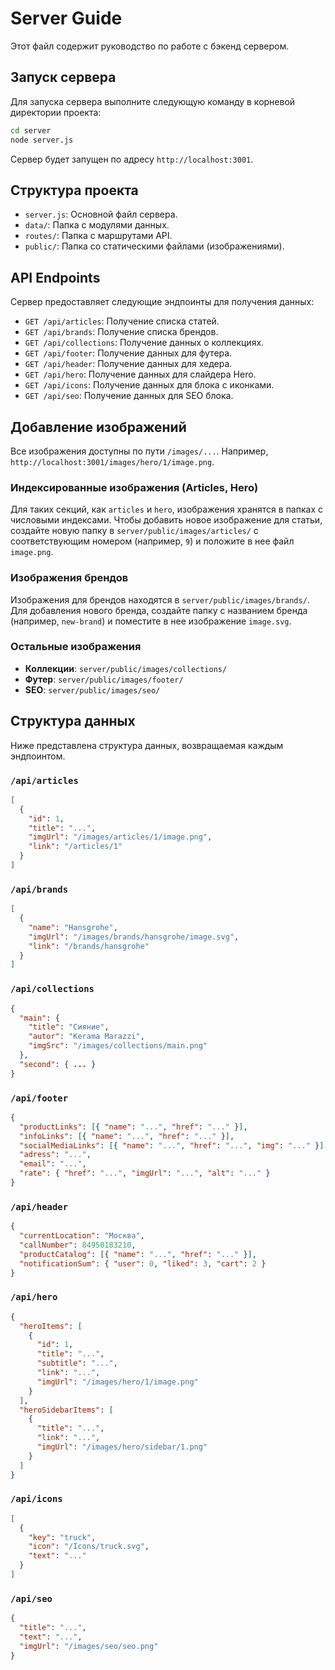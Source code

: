 # Server Guide

Этот файл содержит руководство по работе с бэкенд сервером.

## Запуск сервера

Для запуска сервера выполните следующую команду в корневой директории проекта:

```bash
cd server
node server.js
```

Сервер будет запущен по адресу `http://localhost:3001`.

## Структура проекта

- `server.js`: Основной файл сервера.
- `data/`: Папка с модулями данных.
- `routes/`: Папка с маршрутами API.
- `public/`: Папка со статическими файлами (изображениями).

## API Endpoints

Сервер предоставляет следующие эндпоинты для получения данных:

- `GET /api/articles`: Получение списка статей.
- `GET /api/brands`: Получение списка брендов.
- `GET /api/collections`: Получение данных о коллекциях.
- `GET /api/footer`: Получение данных для футера.
- `GET /api/header`: Получение данных для хедера.
- `GET /api/hero`: Получение данных для слайдера Hero.
- `GET /api/icons`: Получение данных для блока с иконками.
- `GET /api/seo`: Получение данных для SEO блока.

## Добавление изображений

Все изображения доступны по пути `/images/...`. Например, `http://localhost:3001/images/hero/1/image.png`.

### Индексированные изображения (Articles, Hero)

Для таких секций, как `articles` и `hero`, изображения хранятся в папках с числовыми индексами.
Чтобы добавить новое изображение для статьи, создайте новую папку в `server/public/images/articles/` с соответствующим номером (например, `9`) и положите в нее файл `image.png`.

### Изображения брендов

Изображения для брендов находятся в `server/public/images/brands/`. Для добавления нового бренда, создайте папку с названием бренда (например, `new-brand`) и поместите в нее изображение `image.svg`.

### Остальные изображения

- **Коллекции**: `server/public/images/collections/`
- **Футер**: `server/public/images/footer/`
- **SEO**: `server/public/images/seo/`

## Структура данных

Ниже представлена структура данных, возвращаемая каждым эндпоинтом.

### `/api/articles`

```json
[
  {
    "id": 1,
    "title": "...",
    "imgUrl": "/images/articles/1/image.png",
    "link": "/articles/1"
  }
]
```

### `/api/brands`

```json
[
  {
    "name": "Hansgrohe",
    "imgUrl": "/images/brands/hansgrohe/image.svg",
    "link": "/brands/hansgrohe"
  }
]
```

### `/api/collections`

```json
{
  "main": {
    "title": "Сияние",
    "autor": "Kerama Marazzi",
    "imgSrc": "/images/collections/main.png"
  },
  "second": { ... }
}
```

### `/api/footer`

```json
{
  "productLinks": [{ "name": "...", "href": "..." }],
  "infoLinks": [{ "name": "...", "href": "..." }],
  "socialMediaLinks": [{ "name": "...", "href": "...", "img": "..." }],
  "adress": "...",
  "email": "...",
  "rate": { "href": "...", "imgUrl": "...", "alt": "..." }
}
```

### `/api/header`

```json
{
  "currentLocation": "Москва",
  "callNumber": 84950183210,
  "productCatalog": [{ "name": "...", "href": "..." }],
  "notificationSum": { "user": 0, "liked": 3, "cart": 2 }
}
```

### `/api/hero`

```json
{
  "heroItems": [
    {
      "id": 1,
      "title": "...",
      "subtitle": "...",
      "link": "...",
      "imgUrl": "/images/hero/1/image.png"
    }
  ],
  "heroSidebarItems": [
    {
      "title": "...",
      "link": "...",
      "imgUrl": "/images/hero/sidebar/1.png"
    }
  ]
}
```

### `/api/icons`

```json
[
  {
    "key": "truck",
    "icon": "/Icons/truck.svg",
    "text": "..."
  }
]
```

### `/api/seo`

```json
{
  "title": "...",
  "text": "...",
  "imgUrl": "/images/seo/seo.png"
}
```
